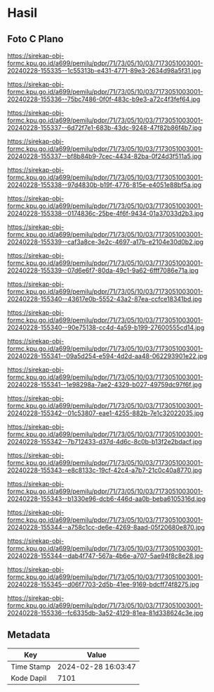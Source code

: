 # Hasil

## Foto C Plano

https://sirekap-obj-formc.kpu.go.id/a699/pemilu/pdpr/71/73/05/10/03/7173051003001-20240228-155335--1c55313b-e431-4771-89e3-2634d98a5f31.jpg

https://sirekap-obj-formc.kpu.go.id/a699/pemilu/pdpr/71/73/05/10/03/7173051003001-20240228-155336--75bc7486-0f0f-483c-b9e3-a72c4f3fef64.jpg

https://sirekap-obj-formc.kpu.go.id/a699/pemilu/pdpr/71/73/05/10/03/7173051003001-20240228-155337--6d72f7e1-683b-43dc-9248-47f82b86f4b7.jpg

https://sirekap-obj-formc.kpu.go.id/a699/pemilu/pdpr/71/73/05/10/03/7173051003001-20240228-155337--bf8b84b9-7cec-4434-82ba-0f24d3f511a5.jpg

https://sirekap-obj-formc.kpu.go.id/a699/pemilu/pdpr/71/73/05/10/03/7173051003001-20240228-155338--97d4830b-b19f-4776-815e-e4051e88bf5a.jpg

https://sirekap-obj-formc.kpu.go.id/a699/pemilu/pdpr/71/73/05/10/03/7173051003001-20240228-155338--0174836c-25be-4f6f-9434-01a37033d2b3.jpg

https://sirekap-obj-formc.kpu.go.id/a699/pemilu/pdpr/71/73/05/10/03/7173051003001-20240228-155339--caf3a8ce-3e2c-4697-a17b-e2104e30d0b2.jpg

https://sirekap-obj-formc.kpu.go.id/a699/pemilu/pdpr/71/73/05/10/03/7173051003001-20240228-155339--07d6e6f7-80da-49c1-9a62-6fff7086e71a.jpg

https://sirekap-obj-formc.kpu.go.id/a699/pemilu/pdpr/71/73/05/10/03/7173051003001-20240228-155340--43617e0b-5552-43a2-87ea-ccfce18341bd.jpg

https://sirekap-obj-formc.kpu.go.id/a699/pemilu/pdpr/71/73/05/10/03/7173051003001-20240228-155340--90e75138-cc4d-4a59-b199-27600555cd14.jpg

https://sirekap-obj-formc.kpu.go.id/a699/pemilu/pdpr/71/73/05/10/03/7173051003001-20240228-155341--09a5d254-e594-4d2d-aa48-062293901e22.jpg

https://sirekap-obj-formc.kpu.go.id/a699/pemilu/pdpr/71/73/05/10/03/7173051003001-20240228-155341--1e98298a-7ae2-4329-b027-49759dc97f6f.jpg

https://sirekap-obj-formc.kpu.go.id/a699/pemilu/pdpr/71/73/05/10/03/7173051003001-20240228-155342--01c53807-eae1-4255-882b-7e1c32022035.jpg

https://sirekap-obj-formc.kpu.go.id/a699/pemilu/pdpr/71/73/05/10/03/7173051003001-20240228-155342--7b712433-d37d-4d6c-8c0b-b13f2e2bdacf.jpg

https://sirekap-obj-formc.kpu.go.id/a699/pemilu/pdpr/71/73/05/10/03/7173051003001-20240228-155343--e8c8133c-19cf-42c4-a7b7-21c0c40a8770.jpg

https://sirekap-obj-formc.kpu.go.id/a699/pemilu/pdpr/71/73/05/10/03/7173051003001-20240228-155343--b1330e96-dcb6-446d-aa0b-beba6105316d.jpg

https://sirekap-obj-formc.kpu.go.id/a699/pemilu/pdpr/71/73/05/10/03/7173051003001-20240228-155344--a758c1cc-de6e-4269-8aad-05f20680e870.jpg

https://sirekap-obj-formc.kpu.go.id/a699/pemilu/pdpr/71/73/05/10/03/7173051003001-20240228-155344--dab4f747-567a-4b6e-a707-5ae94f8c8e28.jpg

https://sirekap-obj-formc.kpu.go.id/a699/pemilu/pdpr/71/73/05/10/03/7173051003001-20240228-155345--d06f7703-2d5b-41ee-9169-bdcff74f8275.jpg

https://sirekap-obj-formc.kpu.go.id/a699/pemilu/pdpr/71/73/05/10/03/7173051003001-20240228-155336--fc6335db-3a52-4129-81ea-81d338624c3e.jpg


## Metadata

| Key        | Value               |
| ---------- | ------------------- |
| Time Stamp | 2024-02-28 16:03:47 |
| Kode Dapil | 7101                |



